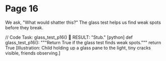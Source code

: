 
# Page 16

We ask, "What would shatter this?"
The glass test helps us find weak spots before they break.

// Code Task: glass_test_p16()  RESULT: "Stub."
[python]
def glass_test_p16():
	"""Return True if the glass test finds weak spots."""
	return True
[Illustration: Child holding up a glass pane to the light, tiny cracks visible, friends observing.]
